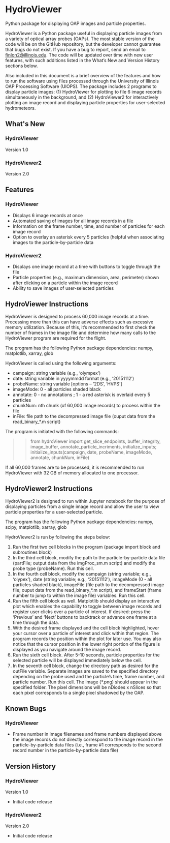 # HydroViewer
Python package for displaying OAP images and particle properties.

HydroViewer is a Python package useful in displaying particle images from a variety of optical array probes (OAPs). The most stable version of the code will be on the GitHub repository, but the developer cannot guarantee that bugs do not exist. If you have a bug to report, send an email to finlon2@illinois.edu. The code will be updated over time with new user features, with such additions listed in the What’s New and Version History sections below.

Also included in this document is a brief overview of the features and how to run the software using files processed through the University of Illinois OAP Processing Software (UIOPS). The package includes 2 programs to display particle images: (1) HydroViewer for plotting to file 6 image records simultaneously in the background, and (2) HydroViewer2 for interactively plotting an image record and displaying particle properties for user-selected hydrometeors.

## What's New

### HydroViewer
Version 1.0

### HydroViewer2
Version 2.0

## Features

### HydroViewer
-	Displays 6 image records at once
-	Automated saving of images for all image records in a file
-	Information on the frame number, time, and number of particles for each image record
-	Option to overlay an asterisk every 5 particles (helpful when associating images to the particle-by-particle data

### HydroViewer2
-	Displays one image record at a time with buttons to toggle through the file
-	Particle properties (e.g., maximum dimension, area, perimeter) shown after clicking on a particle within the image record
-	Ability to save images of user-selected particles

## HydroViewer Instructions

HydroViewer is designed to process 60,000 image records at a time. Processing more than this can have adverse effects such as excessive memory utilization. Because of this, it’s recommended to first check the number of frames in the image file and determine how many calls to the HydroViewer program are required for the flight.

The program has the following Python package dependencies: numpy, matplotlib, xarray, glob

HydroViewer is called using the following arguments:
-	campaign: string variable (e.g., ‘olympex’)
-	date: string variable in yyyymmdd format (e.g., ‘20151112’)
-	probeName: string variable [options – ‘2DS’, ‘HVPS’]
-	imageMode: 0 - all particles shaded black
-	annotate: 0 - no annotations ; 1 - a red asterisk is overlaid every 5 particles
- chunkNum: nth chunk (of 60,000 image records) to process within the file
-	inFile: file path to the decompressed image file (ouput data from the read_binary_*.m script)

The program is initiated with the following commands:
>> from hydroViewer import get_slice_endpoints, buffer_integrity, image_buffer, annotate_particle_incriments, initialize_inputs;
>> initialize_inputs(campaign, date, probeName, imageMode, annotate, chunkNum, inFile)

If all 60,000 frames are to be processed, it is recommended to run HydroViewer with 32 GB of memory allocated to one processor.

## HydroViewer2 Instructions

HydroViewer2 is designed to run within Jupyter notebook for the purpose of displaying particles from a single image record and allow the user to view particle properties for a user-selected particle.

The program has the following Python package dependencies: numpy, scipy, matplotlib, xarray, glob

HydroViewer2 is run by following the steps below:
1.	Run the first two cell blocks in the program (package import block and subroutines block)
2.	In the third cell block, modify the path to the particle-by-particle data file (partFile; output data from the imgProc_sm.m script) and modify the probe type (probeName). Run this cell.
3.	In the fourth cell block, modify the campaign (string variable; e.g., ‘olypex’), date (string variable; e.g., ‘20151112’), imageMode (0 - all particles shaded black), imageFile (file path to the decompressed image file; ouput data from the read_binary_*.m script), and frameStart (frame number to jump to within the image file) variables. Run this cell.
4.	Run the fifth cell block as well. Matplotlib should display an interactive plot which enables the capability to toggle between image records and register user clicks over a particle of interest. If desired: press the ‘Previous’ and ‘Next’ buttons to backtrack or advance one frame at a time through the data.
5.	With the desired frame displayed and the cell block highlighted, hover your cursor over a particle of interest and click within that region. The program records the position within the plot for later use. You may also notice that the cursor position in the lower right portion of the figure is displayed as you navigate around the image record.
6.	Run the sixth cell block. After 5-10 seconds, particle properties for the selected particle will be displayed immediately below the cell.
7.	In the seventh cell block, change the directory path as desired for the outFile variable. Separate images are saved to the specified directory depending on the probe used and the particle’s time, frame number, and particle number. Run this cell. The image (*.png) should appear in the specified folder. The pixel dimensions will be nDiodes x nSlices so that each pixel corresponds to a single pixel shadowed by the OAP.

## Known Bugs

### HydroViewer
-	Frame number in image filenames and frame numbers displayed above the image records do not directly correspond to the image record in the particle-by-particle data files (i.e., frame #1 corresponds to the second record number in the particle-by-particle data file)

## Version History

### HydroViewer
Version 1.0
-	Initial code release

### HydroViewer2
Version 2.0
- Initial code release
